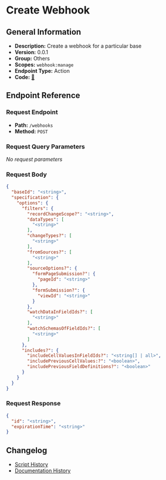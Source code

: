 # Create Webhook

## General Information

- **Description:** Create a webhook for a particular base
- **Version:** 0.0.1
- **Group:** Others
- **Scopes:** `webhook:manage`
- **Endpoint Type:** Action
- **Code:** [🔗](https://github.com/NangoHQ/integration-templates/tree/main/integrations/airtable/actions/create-webhook.ts)


## Endpoint Reference

### Request Endpoint

- **Path:** `/webhooks`
- **Method:** `POST`

### Request Query Parameters

_No request parameters_

### Request Body

```json
{
  "baseId": "<string>",
  "specification": {
    "options": {
      "filters": {
        "recordChangeScope?": "<string>",
        "dataTypes": [
          "<string>"
        ],
        "changeTypes?": [
          "<string>"
        ],
        "fromSources?": [
          "<string>"
        ],
        "sourceOptions?": {
          "formPageSubmission?": {
            "pageId": "<string>"
          },
          "formSubmission?": {
            "viewId": "<string>"
          }
        },
        "watchDataInFieldIds?": [
          "<string>"
        ],
        "watchSchemasOfFieldIds?": [
          "<string>"
        ]
      },
      "includes?": {
        "includeCellValuesInFieldIds?": "<string[] | all>",
        "includePreviousCellValues:?": "<boolean>",
        "includePreviousFieldDefinitions?": "<boolean>"
      }
    }
  }
}
```

### Request Response

```json
{
  "id": "<string>",
  "expirationTime": "<string>"
}
```

## Changelog

- [Script History](https://github.com/NangoHQ/integration-templates/commits/main/integrations/airtable/actions/create-webhook.ts)
- [Documentation History](https://github.com/NangoHQ/integration-templates/commits/main/integrations/airtable/actions/create-webhook.md)

<!-- END  GENERATED CONTENT -->

